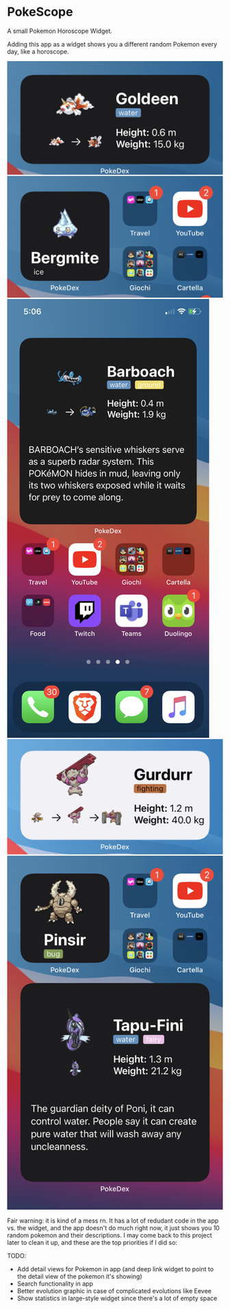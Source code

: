 # PokeScope
A small Pokemon Horoscope Widget.

Adding this app as a widget shows you a different random Pokemon every day, like a horoscope.

![Medium Dark Widget](Images/IMG_0308.jpg)
![Small Dark Widget](Images/IMG_0309.jpg)
![Large Dark Widget](Images/IMG_0311.PNG)
![Medium Light Widget](Images/IMG_0313.jpg)
![Small and Large Dark Widgets](Images/IMG_0312.jpg)

Fair warning: it is kind of a mess rn. It has a lot of redudant code in the app vs. the widget, and the app doesn't do much right now, it just shows you 10 random pokemon and their descriptions. I may come back to this project later to clean it up, and these are the top priorities if I did so:

TODO:
* Add detail views for Pokemon in app (and deep link widget to point to the detail view of the pokemon it's showing)
* Search functionality in app
* Better evolution graphic in case of complicated evolutions like Eevee
* Show statistics in large-style widget since there's a lot of empty space
